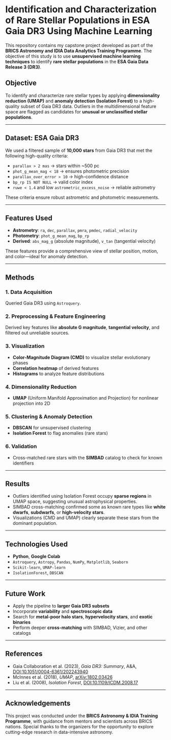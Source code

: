 # Identification and Characterization of Rare Stellar Populations in ESA Gaia DR3 Using Machine Learning

This repository contains my capstone project developed as part of the **BRICS Astronomy and IDIA Data Analytics Training Programme**. The objective of this study is to use **unsupervised machine learning techniques** to identify **rare stellar populations** in the **ESA Gaia Data Release 3 (DR3)**.

## Objective

To identify and characterize rare stellar types by applying **dimensionality reduction (UMAP)** and **anomaly detection (Isolation Forest)** to a high-quality subset of Gaia DR3 data. Outliers in the multidimensional feature space are flagged as candidates for **unusual or unclassified stellar populations**.

---

## Dataset: ESA Gaia DR3

We used a filtered sample of **10,000 stars** from Gaia DR3 that met the following high-quality criteria:

- `parallax > 2 mas` → stars within ~500 pc
- `phot_g_mean_mag < 18` → ensures photometric precision
- `parallax_over_error > 10` → high-confidence distance
- `bp_rp IS NOT NULL` → valid color index
- `ruwe < 1.4` and low `astrometric_excess_noise` → reliable astrometry

These criteria ensure robust astrometric and photometric measurements.

---

## Features Used

- **Astrometry**: `ra`, `dec`, `parallax`, `pmra`, `pmdec`, `radial_velocity`
- **Photometry**: `phot_g_mean_mag`, `bp_rp`
- **Derived**: `abs_mag_g` (absolute magnitude), `v_tan` (tangential velocity)

These features provide a comprehensive view of stellar position, motion, and color—ideal for anomaly detection.

---

## Methods

### 1. Data Acquisition  
Queried Gaia DR3 using `Astroquery`.

### 2. Preprocessing & Feature Engineering  
Derived key features like **absolute G magnitude**, **tangential velocity**, and filtered out unreliable sources.

### 3. Visualization  
- **Color-Magnitude Diagram (CMD)** to visualize stellar evolutionary phases  
- **Correlation heatmap** of derived features  
- **Histograms** to analyze feature distributions

### 4. Dimensionality Reduction  
- **UMAP** (Uniform Manifold Approximation and Projection) for nonlinear projection into 2D

### 5. Clustering & Anomaly Detection  
- **DBSCAN** for unsupervised clustering  
- **Isolation Forest** to flag anomalies (rare stars)

### 6. Validation  
- Cross-matched rare stars with the **SIMBAD** catalog to check for known identifiers

---

## Results

- Outliers identified using Isolation Forest occupy **sparse regions** in UMAP space, suggesting unusual astrophysical properties.
- SIMBAD cross-matching confirmed some as known rare types like **white dwarfs**, **subdwarfs**, or **high-velocity stars**.
- Visualizations (CMD and UMAP) clearly separate these stars from the dominant population.

---

## Technologies Used

- **Python**, **Google Colab**
- `Astroquery`, `Astropy`, `Pandas`, `NumPy`, `Matplotlib`, `Seaborn`
- `Scikit-learn`, `UMAP-learn`
- `IsolationForest`, `DBSCAN`

---

## Future Work

- Apply the pipeline to **larger Gaia DR3 subsets**
- Incorporate **variability** and **spectroscopic data**
- Search for **metal-poor halo stars**, **hypervelocity stars**, and **exotic binaries**
- Perform deeper **cross-matching** with SIMBAD, Vizier, and other catalogs

---

## References

- Gaia Collaboration et al. (2023), *Gaia DR3: Summary*, A&A, [DOI:10.1051/0004-6361/202243940](https://doi.org/10.1051/0004-6361/202243940)
- McInnes et al. (2018), *UMAP*, [arXiv:1802.03426](https://arxiv.org/abs/1802.03426)
- Liu et al. (2008), *Isolation Forest*, [DOI:10.1109/ICDM.2008.17](https://doi.org/10.1109/ICDM.2008.17)

---

## Acknowledgements

This project was conducted under the **BRICS Astronomy & IDIA Training Programme**, with guidance from mentors and scientists across BRICS nations. Special thanks to the organizers for the opportunity to explore cutting-edge research in data-intensive astronomy.
